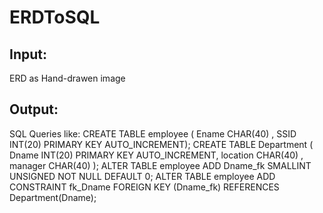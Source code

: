 # ERDToSQL
## Input:
ERD as Hand-drawen image
## Output:
SQL Queries like:
  CREATE TABLE employee ( Ename CHAR(40) , SSID INT(20) PRIMARY KEY AUTO_INCREMENT);
  CREATE TABLE Department ( Dname INT(20) PRIMARY KEY AUTO_INCREMENT, location CHAR(40) , manager CHAR(40) );
  ALTER TABLE employee ADD Dname_fk SMALLINT UNSIGNED NOT NULL DEFAULT 0;
  ALTER TABLE employee ADD CONSTRAINT fk_Dname FOREIGN KEY (Dname_fk) REFERENCES Department(Dname);
